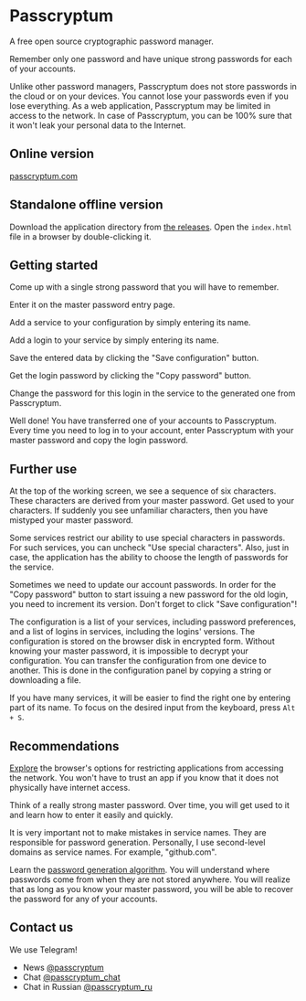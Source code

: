 # Passcryptum

A free open source cryptographic password manager.

Remember only one password
and have unique strong passwords for each of your accounts.

Unlike other password managers, Passcryptum does not store passwords
in the cloud or on your devices.
You cannot lose your passwords even if you lose everything.
As a web application, Passcryptum may be limited in access to the network.
In case of Passcryptum, you can be 100% sure that it won't leak your personal
data to the Internet.

## Online version

[passcryptum.com](https://passcryptum.com)

## Standalone offline version

Download the application directory from
[the releases](https://github.com/nelkor/passcryptum/releases).
Open the `index.html` file in a browser by double-clicking it.

## Getting started

Come up with a single strong password that you will have to remember.

Enter it on the master password entry page.

Add a service to your configuration by simply entering its name.

Add a login to your service by simply entering its name.

Save the entered data by clicking the "Save configuration" button.

Get the login password by clicking the "Copy password" button.

Change the password for this login in the service
to the generated one from Passcryptum.

Well done! You have transferred one of your accounts to Passcryptum.
Every time you need to log in to your account, enter Passcryptum with
your master password and copy the login password.

## Further use

At the top of the working screen, we see a sequence of six characters.
These characters are derived from your master password. Get used to your
characters. If suddenly you see unfamiliar characters,
then you have mistyped your master password.

Some services restrict our ability to use special characters in passwords. For
such services, you can uncheck "Use special characters". Also, just in case, the
application has the ability to choose the length of passwords for the service.

Sometimes we need to update our account passwords. In order for the
"Copy password" button to start issuing a new password for the old login,
you need to increment its version. Don't forget to click "Save configuration"!

The configuration is a list of your services, including password preferences,
and a list of logins in services, including the logins' versions.
The configuration is stored on the browser disk in encrypted form. Without
knowing your master password, it is impossible to decrypt your configuration.
You can transfer the configuration from one device to another. This is done in
the configuration panel by copying a string or downloading a file.

If you have many services, it will be easier to find the right one by entering
part of its name. To focus on the desired input from the keyboard,
press `Alt + S`.

## Recommendations

[Explore](https://developer.chrome.com/docs/devtools/network)
the browser's options for restricting applications from accessing the network.
You won't have to trust an app
if you know that it does not physically have internet access.

Think of a really strong master password. Over time, you will get used to it
and learn how to enter it easily and quickly.

It is very important not to make mistakes in service names. They are responsible
for password generation. Personally, I use second-level domains as service
names. For example, "github.com".

Learn the
[password generation algorithm](https://github.com/nelkor/passcryptum/blob/main/docs/en/password-generation-algorithm.md).
You will understand where passwords come from when they are not stored anywhere.
You will realize that as long as you know your master password, you will be able
to recover the password for any of your accounts.

## Contact us

We use Telegram!

- News [@passcryptum](https://t.me/passcryptum)
- Chat [@passcryptum_chat](https://t.me/passcryptum_chat)
- Chat in Russian [@passcryptum_ru](https://t.me/passcryptum_ru)
